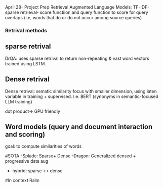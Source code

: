 April 28- Project Prep
Retrieval Augmented Language Models:
TF-IDF-sparse retrieval- score functiion and query function to score for query overlaps (i.e, words that do or do not occur among source queries)

### Retrival methods
##  sparse retrival 
DrQA: uses sparse retrival to return non-repeating & vast word vectors trained using LSTM.
## Dense retrival
Dense retrival: sematic similarity focus with smaller dimension, using laten variable in training + supervised. I.e. BERT (synonyms in semantic-focused LLM training)

dot product-> GPU friendly

## Word models (query and document interaction and scoring)
goal: to compute similarities of words

#SOTA
-Splade: Sparse+ Dense
-Dragon: Generalized densed + progressive data aug
- hybrid: sparse <-> dense


#In context Ralm

